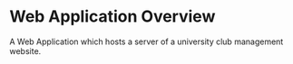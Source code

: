 # Web Application Overview

A Web Application which hosts a server of a university club management website.
